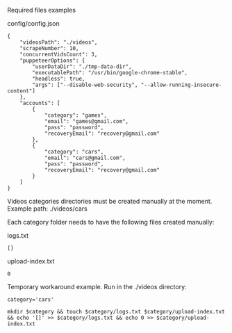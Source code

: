 Required files examples

config/config.json

    {
        "videosPath": "./videos",
        "scrapeNumber": 10,
        "concurrentVidsCount": 3,
        "puppeteerOptions": {
            "userDataDir": "./tmp-data-dir",
            "executablePath": "/usr/bin/google-chrome-stable",
            "headless": true,
            "args": ["--disable-web-security", "--allow-running-insecure-content"]
        },
        "accounts": [
            {
                "category": "games",
                "email": "games@gmail.com",
                "pass": "password",
                "recoveryEmail": "recovery@gmail.com"
            },
            {
                "category": "cars",
                "email": "cars@gmail.com",
                "pass": "password",
                "recoveryEmail": "recovery@gmail.com"
            }
        ]
    }



Videos categories directories must be created manually at the moment. Example path: ./videos/cars


Each category folder needs to have the following files created manually:

logs.txt

    []

upload-index.txt

    0

Temporary workaround example. Run in the ./videos directory:

    category='cars'
    
    mkdir $category && touch $category/logs.txt $category/upload-index.txt && echo '[]' >> $category/logs.txt && echo 0 >> $category/upload-index.txt

